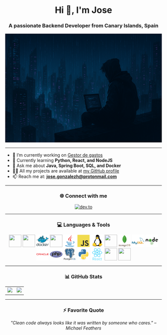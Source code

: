 <h1 align="center">Hi 👋, I'm Jose</h1>
<h3 align="center">A passionate Backend Developer from Canary Islands, Spain</h3>

<p align="center">
  <img src="https://github.com/JoseGlezHerrera/JoseGlezHerrera/blob/main/imagenbanner.png" width="800" height="350" alt="Cyberpunk Dev GIF"/>
</p>

---

- 🔭 I’m currently working on [Gestor de gastos](https://github.com/KalzKiw/GestorGastos)
- 🌱 Currently learning **Python, React, and NodeJS**
- 💬 Ask me about **Java, Spring Boot, SQL, and Docker**
- 👨‍💻 All my projects are available at [my GitHub profile](https://github.com/JoseGlezHerrera)
- 📫 Reach me at: **jose.gonzalezh@protonmail.com**

---

<h3 align="center">🌐 Connect with me</h3>
<p align="center">
  <a href="https://dev.to/joseglezherrera" target="_blank">
    <img src="https://cdn.jsdelivr.net/npm/simple-icons@3.13.0/icons/dev-dot-to.svg" alt="dev.to" height="30" width="40" />
  </a>
</p>

---

<h3 align="center">💻 Languages & Tools</h3>
<p align="center">
  <a href="https://www.arduino.cc/"><img src="https://cdn.worldvectorlogo.com/logos/arduino-1.svg" width="40" height="40"/></a>
  <a href="https://www.gnu.org/software/bash/"><img src="https://www.vectorlogo.zone/logos/gnu_bash/gnu_bash-icon.svg" width="40" height="40"/></a>
  <a href="https://www.docker.com/"><img src="https://raw.githubusercontent.com/devicons/devicon/master/icons/docker/docker-original-wordmark.svg" width="40" height="40"/></a>
  <a href="https://git-scm.com/"><img src="https://www.vectorlogo.zone/logos/git-scm/git-scm-icon.svg" width="40" height="40"/></a>
  <a href="https://www.java.com"><img src="https://raw.githubusercontent.com/devicons/devicon/master/icons/java/java-original.svg" width="40" height="40"/></a>
  <a href="https://developer.mozilla.org/en-US/docs/Web/JavaScript"><img src="https://raw.githubusercontent.com/devicons/devicon/master/icons/javascript/javascript-original.svg" width="40" height="40"/></a>
  <a href="https://www.linux.org/"><img src="https://raw.githubusercontent.com/devicons/devicon/master/icons/linux/linux-original.svg" width="40" height="40"/></a>
  <a href="https://mariadb.org/"><img src="https://www.vectorlogo.zone/logos/mariadb/mariadb-icon.svg" width="40" height="40"/></a>
  <a href="https://www.mongodb.com/"><img src="https://raw.githubusercontent.com/devicons/devicon/master/icons/mongodb/mongodb-original-wordmark.svg" width="40" height="40"/></a>
  <a href="https://www.mysql.com/"><img src="https://raw.githubusercontent.com/devicons/devicon/master/icons/mysql/mysql-original-wordmark.svg" width="40" height="40"/></a>
  <a href="https://nodejs.org"><img src="https://raw.githubusercontent.com/devicons/devicon/master/icons/nodejs/nodejs-original-wordmark.svg" width="40" height="40"/></a>
  <a href="https://www.oracle.com/"><img src="https://raw.githubusercontent.com/devicons/devicon/master/icons/oracle/oracle-original.svg" width="40" height="40"/></a>
  <a href="https://www.php.net"><img src="https://raw.githubusercontent.com/devicons/devicon/master/icons/php/php-original.svg" width="40" height="40"/></a>
  <a href="https://www.postgresql.org"><img src="https://raw.githubusercontent.com/devicons/devicon/master/icons/postgresql/postgresql-original-wordmark.svg" width="40" height="40"/></a>
  <a href="https://www.python.org"><img src="https://raw.githubusercontent.com/devicons/devicon/master/icons/python/python-original.svg" width="40" height="40"/></a>
  <a href="https://reactjs.org/"><img src="https://raw.githubusercontent.com/devicons/devicon/master/icons/react/react-original-wordmark.svg" width="40" height="40"/></a>
  <a href="https://spring.io/"><img src="https://www.vectorlogo.zone/logos/springio/springio-icon.svg" width="40" height="40"/></a>
  <a href="https://www.sqlite.org/"><img src="https://www.vectorlogo.zone/logos/sqlite/sqlite-icon.svg" width="40" height="40"/></a>
</p>

---

<h3 align="center">📊 GitHub Stats</h3>

<div align="center">
  <table>
    <tr>
      <td>
        <img src="https://github-readme-stats.vercel.app/api?username=JoseGlezHerrera&show_icons=true&theme=tokyonight&locale=en" />
      </td>
      <td>
        <img src="https://github-readme-stats.vercel.app/api/top-langs/?username=JoseGlezHerrera&layout=compact&theme=tokyonight" />
      </td>
    </tr>
  </table>
</div>

---

<h3 align="center">⚡ Favorite Quote</h3>
<p align="center"><em>"Clean code always looks like it was written by someone who cares." – Michael Feathers</em></p>
